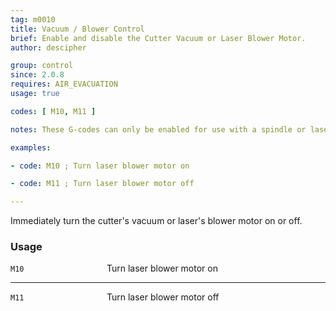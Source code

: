 ```yaml
---
tag: m0010
title: Vacuum / Blower Control
brief: Enable and disable the Cutter Vacuum or Laser Blower Motor.
author: descipher

group: control
since: 2.0.8
requires: AIR_EVACUATION
usage: true

codes: [ M10, M11 ]

notes: These G-codes can only be enabled for use with a spindle or laser setup.

examples:

- code: M10 ; Turn laser blower motor on

- code: M11 ; Turn laser blower motor off

---
```


Immediately turn the cutter's vacuum or laser's blower motor on or off.

<h3>Usage</h3>

<span style="display: inline-block; width: 150px;">`M10`</span> Turn laser blower motor on

---
<span style="display: inline-block; width: 150px;">`M11`</span> Turn laser blower motor off
